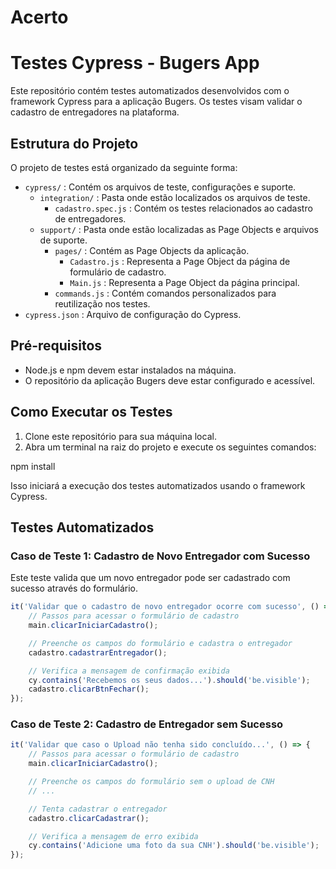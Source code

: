 # Acerto

# Testes Cypress - Bugers App

Este repositório contém testes automatizados desenvolvidos com o framework Cypress para a aplicação Bugers. Os testes visam validar o cadastro de entregadores na plataforma.

## Estrutura do Projeto

O projeto de testes está organizado da seguinte forma:

- `cypress/` : Contém os arquivos de teste, configurações e suporte.
  - `integration/` : Pasta onde estão localizados os arquivos de teste.
    - `cadastro.spec.js` : Contém os testes relacionados ao cadastro de entregadores.
  - `support/` : Pasta onde estão localizadas as Page Objects e arquivos de suporte.
    - `pages/` : Contém as Page Objects da aplicação.
      - `Cadastro.js` : Representa a Page Object da página de formulário de cadastro.
      - `Main.js` : Representa a Page Object da página principal.
    - `commands.js` : Contém comandos personalizados para reutilização nos testes.
- `cypress.json` : Arquivo de configuração do Cypress.

## Pré-requisitos

- Node.js e npm devem estar instalados na máquina.
- O repositório da aplicação Bugers deve estar configurado e acessível.

## Como Executar os Testes

1. Clone este repositório para sua máquina local.
2. Abra um terminal na raiz do projeto e execute os seguintes comandos:

npm install

Isso iniciará a execução dos testes automatizados usando o framework Cypress.

## Testes Automatizados

### Caso de Teste 1: Cadastro de Novo Entregador com Sucesso

Este teste valida que um novo entregador pode ser cadastrado com sucesso através do formulário.

```javascript
it('Validar que o cadastro de novo entregador ocorre com sucesso', () => {
    // Passos para acessar o formulário de cadastro
    main.clicarIniciarCadastro();

    // Preenche os campos do formulário e cadastra o entregador
    cadastro.cadastrarEntregador();

    // Verifica a mensagem de confirmação exibida
    cy.contains('Recebemos os seus dados...').should('be.visible');
    cadastro.clicarBtnFechar();
});
```
### Caso de Teste 2: Cadastro de Entregador sem Sucesso

```javascript
it('Validar que caso o Upload não tenha sido concluído...', () => {
    // Passos para acessar o formulário de cadastro
    main.clicarIniciarCadastro();

    // Preenche os campos do formulário sem o upload de CNH
    // ...

    // Tenta cadastrar o entregador
    cadastro.clicarCadastrar();

    // Verifica a mensagem de erro exibida
    cy.contains('Adicione uma foto da sua CNH').should('be.visible');
});
